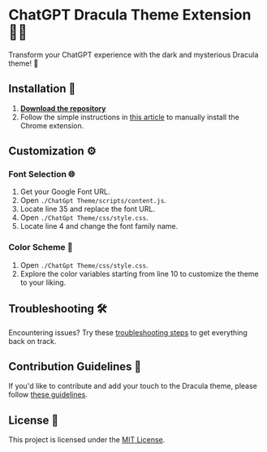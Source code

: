 # ChatGPT Dracula Theme Extension 🧛‍♂️

Transform your ChatGPT experience with the dark and mysterious Dracula theme! 🦇

## Installation 🚀

1. **[Download the repository](#link-to-download)**
2. Follow the simple instructions in [this article](#link-to-install-chrome-extensions-manually) to manually install the Chrome extension.

## Customization ⚙️

### Font Selection 🌐

1. Get your Google Font URL.
2. Open `./ChatGpt Theme/scripts/content.js`.
3. Locate line 35 and replace the font URL.
4. Open `./ChatGpt Theme/css/style.css`.
5. Locate line 4 and change the font family name.

### Color Scheme 🎨

1. Open `./ChatGpt Theme/css/style.css`.
2. Explore the color variables starting from line 10 to customize the theme to your liking.

## Troubleshooting 🛠️

Encountering issues? Try these [troubleshooting steps](#link-to-troubleshooting) to get everything back on track.

## Contribution Guidelines 🤝

If you'd like to contribute and add your touch to the Dracula theme, please follow [these guidelines](CONTRIBUTING.md).

## License 📜

This project is licensed under the [MIT License](LICENSE).
